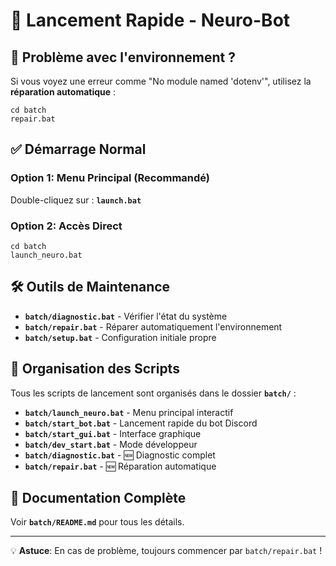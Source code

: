 # 🚀 Lancement Rapide - Neuro-Bot

## 🚨 Problème avec l'environnement ?

Si vous voyez une erreur comme "No module named 'dotenv'", utilisez la **réparation automatique** :

```
cd batch
repair.bat
```

## ✅ Démarrage Normal

### Option 1: Menu Principal (Recommandé)
Double-cliquez sur : **`launch.bat`**

### Option 2: Accès Direct
```
cd batch
launch_neuro.bat
```

## 🛠️ Outils de Maintenance

- **`batch/diagnostic.bat`** - Vérifier l'état du système
- **`batch/repair.bat`** - Réparer automatiquement l'environnement
- **`batch/setup.bat`** - Configuration initiale propre

## 📁 Organisation des Scripts

Tous les scripts de lancement sont organisés dans le dossier **`batch/`** :

- **`batch/launch_neuro.bat`** - Menu principal interactif
- **`batch/start_bot.bat`** - Lancement rapide du bot Discord  
- **`batch/start_gui.bat`** - Interface graphique
- **`batch/dev_start.bat`** - Mode développeur
- **`batch/diagnostic.bat`** - 🆕 Diagnostic complet
- **`batch/repair.bat`** - 🆕 Réparation automatique

## 📖 Documentation Complète

Voir **`batch/README.md`** pour tous les détails.

---
💡 **Astuce**: En cas de problème, toujours commencer par `batch/repair.bat` !